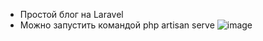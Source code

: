- Простой блог на Laravel
- Можно запустить командой php artisan serve
![image](https://i.imgur.com/8lg51UF.gif)
